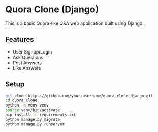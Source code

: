 # Quora Clone (Django)

This is a basic Quora-like Q&A web application built using Django.

## Features

- User Signup/Login
- Ask Questions
- Post Answers
- Like Answers

## Setup

```bash
git clone https://github.com/your-username/quora-clone-django.git
cd quora_clone
python -m venv venv
source venv/bin/activate
pip install -r requirements.txt
python manage.py migrate
python manage.py runserver
